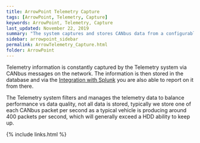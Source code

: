 ```yaml
---
title: ArrowPoint Telemetry Capture
tags: [ArrowPoint, Telemetry, Capture]
keywords: ArrowPoint, Telemetry, Capture
last_updated: November 22, 2019
summary: "The system captures and stores CANbus data from a configurable range of devices in the car."
sidebar: arrowpoint_sidebar
permalink: ArrowTelemetry_Capture.html
folder: ArrowPoint
---
```


Telemetry information is constantly captured by the Telemetry system via CANbus messages on the network.  The information is then stored in the database and via the [Integration with Splunk](ArrowTelemetry_Splunk.html) you are also able to report on it from there.

The Telemetry system filters and manages the telemetry data to balance performance vs data quality, not all data is stored, typically we store one of each CANbus packet per second as a typical vehicle is producing around 400 packets per second, which will generally exceed a HDD ability to keep up.

{% include links.html %}